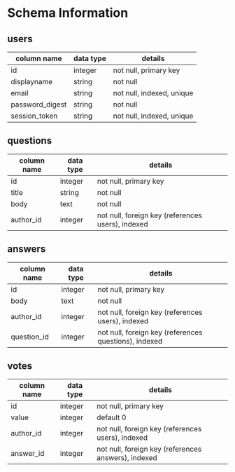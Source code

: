
# Schema Information

## users
column name     | data type | details
----------------|-----------|-----------------------
id              | integer   | not null, primary key
displayname     | string    | not null
email           | string    | not null, indexed, unique
password_digest | string    | not null
session_token   | string    | not null, indexed, unique

## questions
column name | data type | details
------------|-----------|-----------------------
id          | integer   | not null, primary key
title       | string    | not null
body        | text      | not null
author_id   | integer   | not null, foreign key (references users), indexed

## answers
column name | data type | details
------------|-----------|-----------------------
id          | integer   | not null, primary key
body        | text      | not null
author_id   | integer   | not null, foreign key (references users), indexed
question_id | integer   | not null, foreign key (references questions), indexed


## votes
column name | data type | details
------------|-----------|-----------------------
id          | integer   | not null, primary key
value       | integer   | default 0
author_id   | integer   | not null, foreign key (references users), indexed
answer_id   | integer   | not null, foreign key (references answers), indexed
